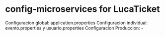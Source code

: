 # config-microservices for LucaTicket

Configuracion global: application.properties
Configuracion individual: evento.properties y usuario.properties
Configuracion Produccion: -
